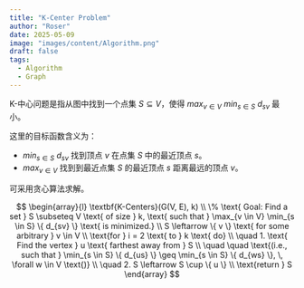 ```yaml
---
title: "K-Center Problem"
author: "Roser"
date: 2025-05-09
image: "images/content/Algorithm.png"
draft: false
tags:
  - Algorithm
  - Graph
---
```

K-中心问题是指从图中找到一个点集 $S\subseteq V$，使得 $max_{v\in V}\  min_{s\in S}\ d_{sv}$ 最小。

这里的目标函数含义为：
- $min_{s\in S}\ d_{sv}$ 找到顶点 $v$ 在点集 $S$ 中的最近顶点 $s$。
- $max_{v\in V}$ 找到到最近点集 $S$ 的最近顶点 $s$ 距离最远的顶点 $v$。

可采用贪心算法求解。

$$
\begin{array}{l}
\textbf{K-Centers}(G(V, E), k) \\
\% \text{ Goal: Find a set } S \subseteq V \text{ of size } k, \text{ such that } \max_{v \in V} \min_{s \in S} \{ d_{sv} \} \text{ is minimized.} \\
S \leftarrow \{ v \} \text{ for some arbitrary } v \in V \\
\text{for } i = 2 \text{ to } k \text{ do} \\
\quad 1. \text{ Find the vertex } u \text{ farthest away from } S \\
\quad \quad \text{(i.e., such that } \min_{s \in S} \{ d_{us} \} \geq \min_{s \in S} \{ d_{ws} \}, \, \forall w \in V \text{)} \\
\quad 2. S \leftarrow S \cup \{ u \} \\
\text{return } S
\end{array}
$$
